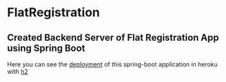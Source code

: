 # FlatRegistration

## Created Backend Server of Flat Registration App using Spring Boot
Here you can see the [deployment](https://registerflat.herokuapp.com/ "live-link of the server") of this spring-boot application in heroku with [h2](https://registerflat.herokuapp.com/h2db "here you can see the database")
